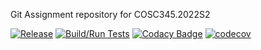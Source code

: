 Git Assignment repository for COSC345.2022S2

[![Release](https://img.shields.io/github/release/publicgitforcosc/assignments.svg)](https://github.com/publicgitforcosc/assignments/releases/latest)
[![Build/Run Tests](https://github.com/publicgitforcosc/assignments/actions/workflows/ios.yml/badge.svg)](https://github.com/publicgitforcosc/assignments/actions/workflows/ios.yml)
[![Codacy Badge](https://app.codacy.com/project/badge/Grade/a76f61ddbcfa4917b1d00d64c9d700bd)](https://www.codacy.com/gh/publicgitforcosc/assignments/dashboard?utm_source=github.com&amp;utm_medium=referral&amp;utm_content=publicgitforcosc/assignments&amp;utm_campaign=Badge_Grade)
[![codecov](https://codecov.io/gh/publicgitforcosc/assignments/branch/main/graph/badge.svg?token=CWJ92M13ZK)](https://codecov.io/gh/publicgitforcosc/assignments)
